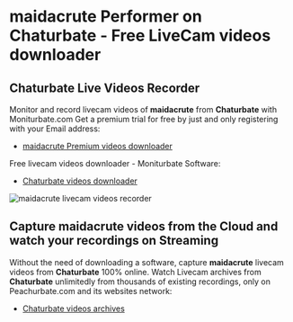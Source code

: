 # maidacrute Performer on Chaturbate - Free LiveCam videos downloader

## Chaturbate Live Videos Recorder

Monitor and record livecam videos of **maidacrute** from **Chaturbate** with Moniturbate.com
Get a premium trial for free by just and only registering with your Email address:
* [maidacrute Premium videos downloader](https://moniturbate.com/request-demo-licence-key.html)

Free livecam videos downloader - Moniturbate Software:
* [Chaturbate videos downloader](https://moniturbate.com/moniturbate-download-software.html)

![maidacrute livecam videos recorder](https://peachurnet.com/templates/moniturbate-software.png)


## Capture maidacrute videos from the Cloud and watch your recordings on Streaming

Without the need of downloading a software, capture **maidacrute** livecam videos from **Chaturbate** 100% online.
Watch Livecam archives from **Chaturbate** unlimitedly from thousands of existing recordings, only on Peachurbate.com and its websites network:
* [Chaturbate videos archives](https://peachurnet.com/)